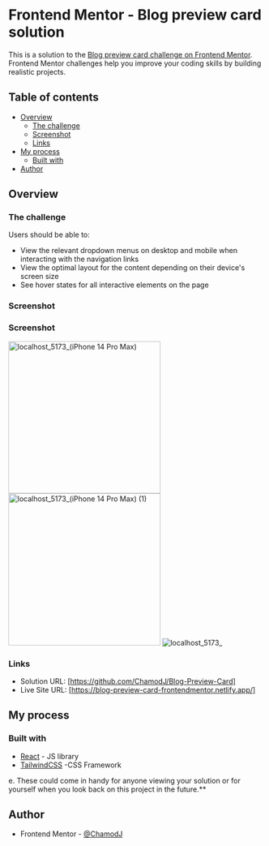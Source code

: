# Frontend Mentor - Blog preview card solution

This is a solution to the [Blog preview card challenge on Frontend Mentor](https://www.frontendmentor.io/challenges/blog-preview-card-ckPaj01IcS). Frontend Mentor challenges help you improve your coding skills by building realistic projects. 

## Table of contents

- [Overview](#overview)
  - [The challenge](#the-challenge)
  - [Screenshot](#screenshot)
  - [Links](#links)
- [My process](#my-process)
  - [Built with](#built-with)
- [Author](#author)

## Overview

### The challenge

Users should be able to:

- View the relevant dropdown menus on desktop and mobile when interacting with the navigation links
- View the optimal layout for the content depending on their device's screen size
- See hover states for all interactive elements on the page

### Screenshot

### Screenshot

<img src="https://github.com/ChamodJ/Intro-Section/assets/121800679/a24ef5a9-606d-4fe2-b221-a40e3db5c57e" alt="localhost_5173_(iPhone 14 Pro Max)" width="300" />

<img src="https://github.com/ChamodJ/Intro-Section/assets/121800679/1ce07eb3-a067-4bdc-8642-f9d539750bdc" alt="localhost_5173_(iPhone 14 Pro Max) (1)" width="300" />

<img src="https://github.com/ChamodJ/Intro-Section/assets/121800679/22d91f6a-925d-496b-8ca1-56311b811596" alt="localhost_5173_" />


### Links

- Solution URL: [https://github.com/ChamodJ/Blog-Preview-Card]
- Live Site URL: [https://blog-preview-card-frontendmentor.netlify.app/]

## My process

### Built with

- [React](https://reactjs.org/) - JS library
- [TailwindCSS](https://tailwindcss.com/) -CSS Framework

e. These could come in handy for anyone viewing your solution or for yourself when you look back on this project in the future.**

## Author
- Frontend Mentor - [@ChamodJ](https://www.frontendmentor.io/profile/ChamodJ)
